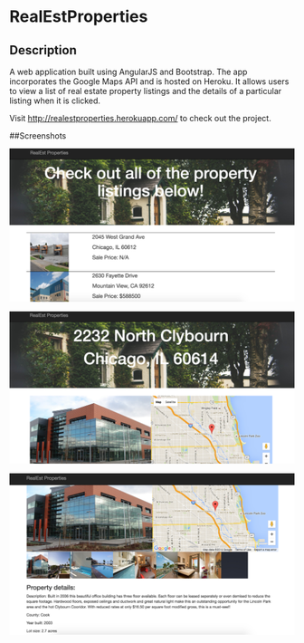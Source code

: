 # RealEstProperties

## Description

A web application built using AngularJS and Bootstrap. The app incorporates the Google Maps API and is hosted on Heroku. It allows users to view a list of real estate property listings and the details of a particular listing when it is clicked.

Visit http://realestproperties.herokuapp.com/ to check out the project.

##Screenshots

![home page](images/homepage.png)

![listing1](images/listing1.png)

![listing2](images/listing2.png)

